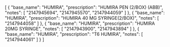 [
  {
    "base_name": "HUMIRA",
    "prescription": "HUMIRA PEN (2/BOX) (ABB)",
    "notes": [
      "2147945694",
      "2147945570",
      "2147944059"
    ]
  },
  {
    "base_name": "HUMIRA",
    "prescription": "HUMIRA 40 MG SYRINGE(2/BOX)",
    "notes": [
      "2147944058"
    ]
  },
  {
    "base_name": "HUMIRA",
    "prescription": "HUMIRA 20MG SYRINGE",
    "notes": [
      "2147943900",
      "2147943894"
    ]
  },
  {
    "base_name": "HUMIRA",
    "prescription": "T6 HUMIRA",
    "notes": [
      "2147944061"
    ]
  }
]